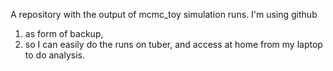 A repository with the output of mcmc_toy simulation runs.
I'm using github 
1) as form of backup,
2) so I can easily do the runs on tuber, and access at home from
my laptop to do analysis.
